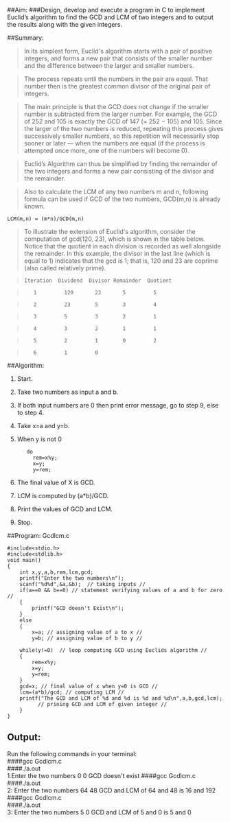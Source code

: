 ##Aim:
###Design, develop and execute a program in C to implement Euclid’s algorithm to find the GCD and LCM of two integers and to output  the results along with the given integers.

##Summary:
>In its simplest form, Euclid's algorithm starts with a pair of positive integers, and forms a new pair that consists of the smaller number and the difference between the larger and smaller numbers. 

 > The process repeats until the numbers in the pair are equal. That number then is the greatest common divisor of the original pair of integers.

>The main principle is that the GCD does not change if the smaller 
number is subtracted from the larger number. For example, the GCD 
of 252 and 105 is exactly the GCD of 147 (= 252 − 105) and 105. 
Since the larger of the two numbers is reduced, repeating this process 
gives successively smaller numbers, so this repetition will necessarily 
stop sooner or later — when the numbers are equal (if the process 
is attempted once more, one of the numbers will become 0).

>Euclid’s Algorithm can thus be simplified by finding the remainder 
of the two integers and forms a new pair consisting of the divisor 
and the remainder. 

>Also to calculate the LCM of any two numbers m and n, following 
formula can be used if GCD of the two numbers, GCD(m,n) is already 
known.
<pre><code>LCM(m,n) = (m*n)/GCD(m,n)</code></pre>

>To illustrate the extension of Euclid's algorithm, consider the 
 computation of gcd(120, 23), which is shown in the table below. 
 Notice that the quotient in each division is recorded as well 
 alongside the remainder. In this example, the divisor in the last 
 line (which is equal to 1) indicates that the gcd is 1; that is, 
 120 and 23 are coprime (also called relatively prime).

 

>     Iteration  Dividend  Divisor Remainder  Quotient

>        1         120       23       5         5

>        2         23        5        3         4

>        3         5         3        2         1

>        4         3         2        1         1

>        5         2         1        0         2

>        6         1         0


##Algorithm:
1.  Start.
2.  Take two numbers as input a and b.
3.  If both input numbers are 0 then print error message, go to step 9,   	else to step 4.
4.  Take x=a and y=b. 
5.  When y  is not 0
		
           do   
	         rem=x%y;
             x=y;             
             y=rem;

6.  The final value of X is GCD.
7.  LCM is computed by    (a*b)/GCD.
8.  Print the values of GCD and LCM.
9.  Stop.

##Program: Gcdlcm.c
	
	#include<stdio.h>
	#include<stdlib.h>
	void main()
	{
		int x,y,a,b,rem,lcm,gcd;
		printf("Enter the two numbers\n");
		scanf("%d%d",&a,&b);  // taking inputs //
      	if(a==0 && b==0) // statement verifying values of a and b for zero //
		{
			printf("GCD doesn't Exist\n");
		}
		else
		{
			x=a; // assigning value of a to x //
			y=b; // assigning value of b to y //
		
		while(y!=0)  // loop computing GCD using Euclids algorithm //
		{
			rem=x%y;
			x=y;
			y=rem;
		}
		gcd=x; // final value of x when y=0 is GCD // 
		lcm=(a*b)/gcd; // computing LCM //
	    printf("The GCD and LCM of %d and %d is %d and %d\n",a,b,gcd,lcm);
              // prining GCD and LCM of given integer //
		}
	}

## Output:

Run the following commands in your terminal:<br>
####gcc Gcdlcm.c<br>
####./a.out<br>
     1.Enter the two numbers
       0 0
       GCD doesn't exist
####gcc Gcdlcm.c<br>
####./a.out<br>
    2: Enter the two numbers
       64   48
       GCD and LCM of 64 and 48 is 16 and 192
####gcc Gcdlcm.c<br>
####./a.out<br>
    3: Enter the two numbers
       5   0
       GCD and LCM of 5 and 0 is 5 and 0